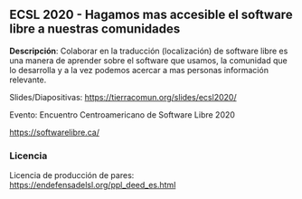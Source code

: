 

## ECSL 2020 - Hagamos mas accesible el software libre a nuestras comunidades

**Descripción**: Colaborar en la traducción (localización) de software libre es una manera de aprender sobre el software que usamos, la comunidad que lo desarrolla y a la vez podemos acercar a mas personas información relevante.

Slides/Diapositivas: https://tierracomun.org/slides/ecsl2020/

Evento: Encuentro Centroamericano de Software Libre 2020

https://softwarelibre.ca/

### Licencia
Licencia de producción de pares: https://endefensadelsl.org/ppl_deed_es.html
